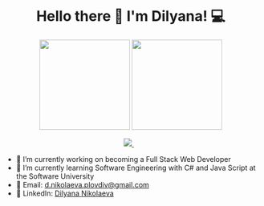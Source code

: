 <h1 align='center'>
  Hello there 👋 I'm Dilyana! 💻
</h1>

<div align='center'>
  <img height="180em" src="https://github-readme-stats-eight-theta.vercel.app/api?username=dinikolaeva&show_icons=true&theme=react&include_all_commits=true&count_private=true "/>
  <img height="180em" src="https://github-readme-stats-eight-theta.vercel.app/api/top-langs/?username=dinikolaeva&layout=compact&langs_count=8&hide=java,r&theme=react "/>
</div>

<p align='center'>
  <a href="https://www.linkedin.com/in/dilyana-nikolaeva-3bbb26211/">
    <img src="https://img.shields.io/badge/linkedin-%230077B5.svg?&style=for-the-badge&logo=linkedin&logoColor=white" />
  </a>&nbsp;&nbsp;
</p>

- 🔭 I’m currently working on becoming a Full Stack Web Developer
- 🌱 I’m currently learning Software Engineering with C# and Java Script at the Software University
- 💌 Email: d.nikolaeva.plovdiv@gmail.com
- 💼 LinkedIn: <a href="https://www.linkedin.com/in/dilyana-nikolaeva-3bbb26211/">Dilyana Nikolaeva</a>
